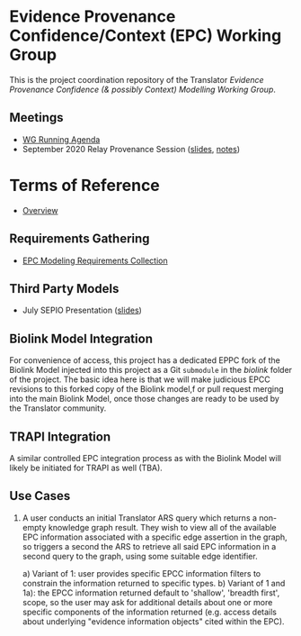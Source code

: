 # Evidence Provenance Confidence/Context (EPC) Working Group

This is the project coordination repository of the Translator *Evidence Provenance Confidence (& possibly Context) Modelling Working Group*.

## Meetings

- [WG Running Agenda](https://docs.google.com/document/d/1CsDhRYOCL1FJMDntdSNkuXZa00IXYjnyLouyLXpb8M4)
- September 2020 Relay Provenance Session ([slides](https://docs.google.com/presentation/d/1NzpnX-ZafU72mwcDt4qsRsTlT97cl0EsjzS1CqmgmbY), [notes](https://docs.google.com/document/d/1-5gj4ynmeAep1TVS7QRmEZlbBoY465Buqtju5TxEZ1E))

# Terms of Reference

- [Overview](https://docs.google.com/document/d/11HuUMw3u9uf1RPa3FbFgSgbY47hDxAFWywbCYVxUMLI)

## Requirements Gathering

- [EPC Modeling Requirements Collection](https://docs.google.com/spreadsheets/d/1WDkqNMhy7aer_3-JB4SCVhp1MZeFYZjCnYuRCnoZguo)

## Third Party Models

- July SEPIO Presentation ([slides](https://docs.google.com/presentation/d/1W_VWV5oMplK9Wz2XBXdZNLHPKcmAC3CR-3P6JwYAJMw/edit#slide=id.g7393cc5b77_0_479))

## Biolink Model Integration

For convenience of access, this project has a dedicated EPPC fork of the Biolink Model injected into this project as a Git `submodule`  in the *biolink* folder of the project.  The basic idea here is that we will make judicious EPCC revisions to this forked copy of the Biolink model,f or pull request merging into the main Biolink Model, once those changes are ready to be used by the Translator community.

## TRAPI Integration

A similar controlled EPC integration process as with the Biolink Model will likely be initiated for TRAPI as well (TBA).

## Use Cases

1. A user conducts an initial Translator ARS query which returns a non-empty knowledge graph result. They wish to view all of the available EPC information associated with a specific edge assertion in the graph, so triggers a second the ARS to retrieve all said EPC information in a second query to the graph, using some suitable edge identifier.

    a) Variant of 1: user provides specific EPCC information filters to constrain the information returned to specific types.
    b) Variant of 1 and 1a): the EPCC information returned default to 'shallow', 'breadth first', scope, so the user may ask for additional details about one or more specific components of the information returned (e.g. access details about underlying "evidence information objects" cited within the EPC).


